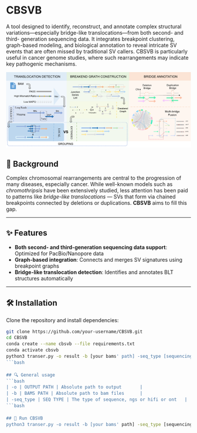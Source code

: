 # CBSVB
A tool designed to identify, reconstruct, and annotate complex structural variations—especially bridge-like translocations—from both second- and third- generation sequencing data. It integrates breakpoint clustering, graph-based modeling, and biological annotation to reveal intricate SV events that are often missed by traditional SV callers. CBSVB is particularly useful in cancer genome studies, where such rearrangements may indicate key pathogenic mechanisms.

![Figure 1](images/CBSVB.png)

## 🧠 Background

Complex chromosomal rearrangements are central to the progression of many diseases, especially cancer. While well-known models such as *chromothripsis* have been extensively studied, less attention has been paid to patterns like *bridge-like translocations* — SVs that form via chained breakpoints connected by deletions or duplications. **CBSVB** aims to fill this gap.

---

## ✨ Features

- **Both second- and third-generation sequencing data support**: Optimized for PacBio/Nanopore data
- **Graph-based integration**: Connects and merges SV signatures using breakpoint graphs
- **Bridge-like translocation detection**: Identifies and annotates BLT structures automatically

---

## 🛠️ Installation

Clone the repository and install dependencies:

```bash
git clone https://github.com/your-username/CBSVB.git
cd CBSVB
conda create --name cbsvb --file requirements.txt
conda activate cbsvb
python3 transer.py -o result -b [your bams' path] -seq_type [sequencing data type, 'hifi','ont' or 'ngs']
```bash

## 🔍 General usage
```bash
| -o | OUTPUT PATH | Absolute path to output       |
| -b | BAMS PATH | Absolute path to bam files      |
| -seq_type | SEQ TYPE | The type of sequence, ngs or hifi or ont   |
```bash

## 🚀 Run CBSVB
python3 transer.py -o result -b [your bams' path] -seq_type [sequencing data type]
